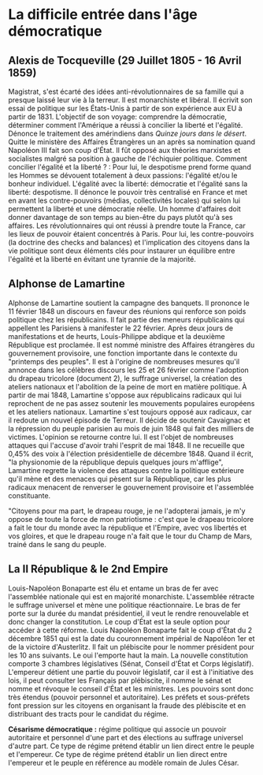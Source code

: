 
# La difficile entrée dans l'âge démocratique

## Alexis de Tocqueville (29 Juillet 1805 - 16 Avril 1859)

Magistrat, s'est écarté des idées anti-révolutionnaires de sa famille qui a presque laissé leur vie à la terreur. Il est monarchiste et libéral. Il écrivit son essai de politique sur les États-Unis à partir de son expérience aux EU à partir de 1831. L'objectif de son voyage: comprendre la démocratie, déterminer comment l'Amérique a réussi à concilier la liberté et l'égalité. Dénonce le traitement des amérindiens dans *Quinze jours dans le désert*. Quitte le ministère des Affaires Étrangères un an après sa nomination quand Napoléon III fait son coup d'État. Il fût opposé aux théories marxistes et socialistes malgré sa position à gauche de l'échiquier politique.
Comment concilier l'égalité et la liberté ? : 
Pour lui, le despotisme prend forme quand les Hommes se dévouent totalement à deux passions: l'égalité et/ou le bonheur individuel. L'égalité avec la liberté: démocratie et l'égalité sans la liberté: despotisme. Il dénonce le pouvoir très centralisé en France et met en avant les contre-pouvoirs (médias, collectivités locales) qui selon lui permettent la liberté et une démocratie réelle. Un homme d'affaires doit donner davantage de son temps au bien-être du pays plutôt qu'à ses affaires. Les révolutionnaires qui ont réussi à prendre toute la France, car les lieux de pouvoir étaient concentrés à Paris. Pour lui, les contre-pouvoirs (la doctrine des checks and balances) et l'implication des citoyens dans la vie politique sont deux éléments clés pour instaurer un équilibre entre l'égalité et la liberté en évitant une tyrannie de la majorité. 

## Alphonse de Lamartine

Alphonse de Lamartine soutient la campagne des banquets. Il prononce le 11 février 1848 un discours en faveur des réunions qui renforce son poids politique chez les républicains. Il fait partie des meneurs républicains qui appellent les Parisiens à manifester le 22 février. Après deux jours de manifestations et de heurts, Louis-Philippe abdique et la deuxième République est proclamée. Il est nommé ministre des Affaires étrangères du gouvernement provisoire, une fonction importante dans le contexte du "printemps des peuples". Il est à l'origine de nombreuses mesures qu'il annonce dans les célèbres discours les 25 et 26 février comme l'adoption du drapeau tricolore (document 2), le suffrage universel, la création des ateliers nationaux et l'abolition de la peine de mort en matière politique. À partir de mai 1848, Lamartine s'oppose aux républicains radicaux qui lui reprochent de ne pas assez soutenir les mouvements populaires européens et les ateliers nationaux. Lamartine s'est toujours opposé aux radicaux, car il redoute un nouvel épisode de Terreur. Il décide de soutenir Cavaignac et la répression du peuple parisien au mois de juin 1848 qui fait des milliers de victimes. L'opinion se retourne contre lui. Il est l'objet de nombreuses attaques qui l'accuse d'avoir trahi l'esprit de mai 1848. Il ne recueille que 0,45% des voix à l'élection présidentielle de décembre 1848. Quand il écrit, "la physionomie de la république depuis quelques jours m'afflige", Lamartine regrette la violence des attaques contre la politique extérieure qu'il mène et des menaces qui pèsent sur la République, car les plus radicaux menacent de renverser le gouvernement provisoire et l'assemblée constituante.

"Citoyens pour ma part, le drapeau rouge, je ne l'adopterai jamais, je m'y oppose de toute la force de mon patriotisme : c'est que le drapeau tricolore a fait le tour du monde avec la république et l'Empire, avec vos libertés et vos gloires, et que le drapeau rouge n'a fait que le tour du Champ de Mars, trainé dans le sang du peuple. 

## La II République & le 2nd Empire

Louis-Napoléon Bonaparte est élu et entame un bras de fer avec l'assemblée nationale qui est en majorité monarchiste. L'assemblée rétracte le suffrage universel et mène une politique réactionnaire. Le bras de fer porte sur la durée du mandat présidentiel, il veut le rendre renouvelable et donc changer la constitution. Le coup d'État est la seule option pour accéder à cette réforme. Louis Napoléon Bonaparte fait le coup d'État du 2 décembre 1851 qui est la date du couronnement impérial de Napoléon 1er et de la victoire d'Austerlitz. Il fait un plébiscite pour le nommer président pour les 10 ans suivants. Le oui l'emporte haut la main. La nouvelle constitution comporte 3 chambres législatives (Sénat, Conseil d'État et Corps législatif). L'empereur détient une partie du pouvoir législatif, car il est à l'initiative des lois, il peut consulter les Français par plébiscite, il nomme le sénat et nomme et révoque le conseil d'État et les ministres.  Les pouvoirs sont donc très étendus (pouvoir personnel et autoritaire). Les préfets et sous-préfets font pression sur les citoyens en organisant la fraude des plébiscite et en distribuant des tracts pour le candidat du régime. 

**Césarisme démocratique :** régime politique qui associe un pouvoir autoritaire et personnel d'une part et des élections au suffrage universel d'autre part. Ce type de régime prétend établir un lien direct entre le peuple et l'empereur. Ce type de régime prétend établir un lien direct entre l'empereur et le peuple en référence au modèle romain de Jules César. 


<!--stackedit_data:
eyJoaXN0b3J5IjpbNjcxMTgwMTAsOTg2MzgwNzY2LDIwMTA2ND
kxOTAsLTgxNTk0NTM0MiwtMTQ1OTQ2OTU0MiwxNjg2NjA3MTI2
LC02MTcwNzk1MzMsNDc5MzQ2NTYxLDEwNDczMDQ2NzgsMTczMj
A1MTUyOSwxNzQxNTkzNDI5LC04MzU2ODcxNTQsLTgzNTY4NzE1
NF19
-->